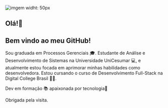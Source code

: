 ![imgem widht: 50px](https://github.com/adrieleaquino/adrieleaquino/assets/110426119/caf91e95-2b50-424c-b0b7-e449ef44c3fc)

  
  ## Olá!👋
  ## Bem vindo ao meu GitHub!
  

  Sou graduada em Processos Gerenciais 🎓.
  Estudante de Análise e Desenvolvimento de Sistemas na Universidade UniCesumar 💻, e atualmente estou focada 
  em aprimorar minhas habilidades como desenvolvedora.
  Estou cursando o curso de Desenvolvimento Full-Stack na Digital College Brasil 👩‍💻.
 
  Dev em formação 📚 apaixonada por tecnologia💜
  
  Obrigada pela visita.
  
